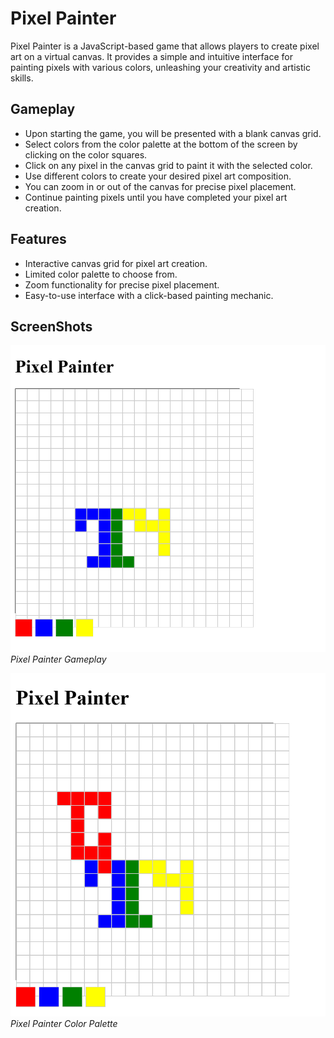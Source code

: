 # Pixel Painter

Pixel Painter is a JavaScript-based game that allows players to create pixel art on a virtual canvas. It provides a simple and intuitive interface for painting pixels with various colors, unleashing your creativity and artistic skills.

## Gameplay

- Upon starting the game, you will be presented with a blank canvas grid.
- Select colors from the color palette at the bottom of the screen by clicking on the color squares.
- Click on any pixel in the canvas grid to paint it with the selected color.
- Use different colors to create your desired pixel art composition.
- You can zoom in or out of the canvas for precise pixel placement.
- Continue painting pixels until you have completed your pixel art creation.

## Features

- Interactive canvas grid for pixel art creation.
- Limited color palette to choose from.
- Zoom functionality for precise pixel placement.
- Easy-to-use interface with a click-based painting mechanic.

## ScreenShots
![Pixel Painter Gameplay](Images/ss1.png)
*Pixel Painter Gameplay*

![Pixel Painter Color Palette](Images/ss2.png)
*Pixel Painter Color Palette*

